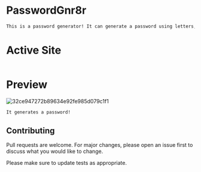 # PasswordGnr8r


```bash
This is a password generator! It can generate a password using letters, numbers, and special characters. It allows you to create a password ranging from 8 characters to 128 characters. 

```
# Active Site

```bash

```

# Preview

![32ce947272b89634e92fe985d079c1f1](https://user-images.githubusercontent.com/79331471/112560855-069b6e00-8da2-11eb-8058-32b438dacc84.png)
```bash
It generates a password! 
```


## Contributing
Pull requests are welcome. For major changes, please open an issue first to discuss what you would like to change.

Please make sure to update tests as appropriate.

